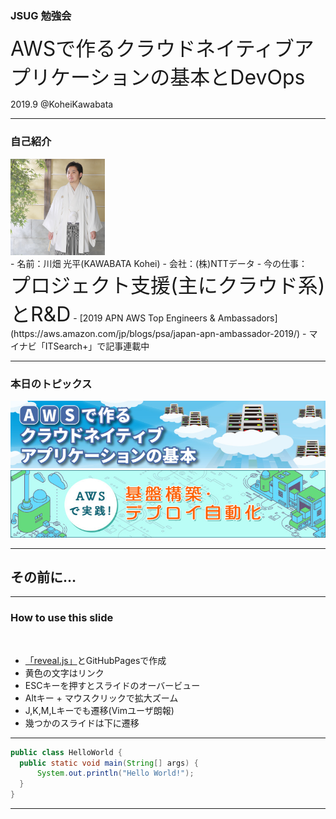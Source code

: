 ### JSUG 勉強会


<span style="font-size:32px">AWSで作るクラウドネイティブアプリケーションの基本とDevOps</span>



2019.9 @KoheiKawabata

---

### 自己紹介
<div style="float:right">
  <img src="images/profile.jpg" width="30%"/>
</div>
- 名前：川畑 光平(KAWABATA Kohei)
- 会社：(株)NTTデータ
- 今の仕事：<span style="font-size:32px">プロジェクト支援(主にクラウド系)とR&D</span>
- [2019 APN AWS Top Engineers & Ambassadors](https://aws.amazon.com/jp/blogs/psa/japan-apn-ambassador-2019/)
- マイナビ「ITSearch+」で記事連載中

---

### 本日のトピックス

![image](images/cloud-native.jpg)
![image](images/devops.jpg)


---

## その前に…

---

### How to use this slide

<br />

- [「reveal.js」](https://github.com/hakimel/reveal.js)とGitHubPagesで作成
- 黄色の文字はリンク
- ESCキーを押すとスライドのオーバービュー
- Altキー + マウスクリックで拡大ズーム
- J,K,M,Lキーでも遷移(Vimユーザ朗報)
- 幾つかのスライドは下に遷移

---

```java
public class HelloWorld {
  public static void main(String[] args) {
      System.out.println("Hello World!");
  }
}
```

---
